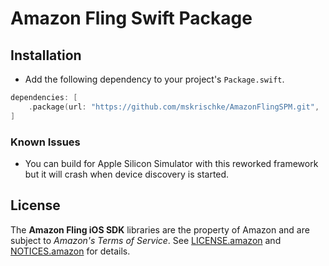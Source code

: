 # Amazon Fling Swift Package

## Installation
- Add the following dependency to your project's `Package.swift`.

```swift
dependencies: [
    .package(url: "https://github.com/mskrischke/AmazonFlingSPM.git", .upToNextMinor(from: "1.4.0"))
]
```

### Known Issues
- You can build for Apple Silicon Simulator with this reworked framework but it will crash when device discovery is started.

## License
The **Amazon Fling iOS SDK** libraries are the property of Amazon and are subject to *Amazon's Terms of Service*. See [LICENSE.amazon](https://github.com/mskrischke/AmazonFlingSPM/blob/main/LICENSE.amazon) and [NOTICES.amazon](https://github.com/mskrischke/AmazonFlingSPM/blob/main/NOTICES.amazon) for details.
